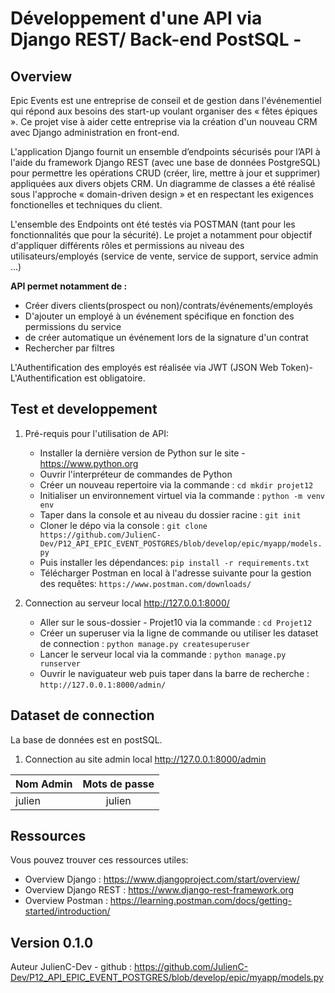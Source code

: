 


# Développement d'une API via Django REST/ Back-end PostSQL - 

## Overview

Epic Events est une entreprise de conseil et de gestion dans l'événementiel qui répond 
aux besoins des start-up voulant organiser des « fêtes épiques ». Ce projet vise à aider cette entreprise via la 
création d'un nouveau CRM avec Django administration en front-end. 


L'application Django fournit un ensemble d’endpoints sécurisés pour l’API à l'aide du framework Django REST (avec une base de 
données PostgreSQL) pour permettre les opérations CRUD (créer, lire, mettre à jour et supprimer) 
appliquées aux divers objets CRM. Un diagramme de classes a été réalisé sous l'approche « domain-driven design » et en 
respectant les exigences fonctionelles et techniques du client.

L'ensemble des Endpoints ont été testés via POSTMAN (tant pour les fonctionnalités que pour la sécurité). Le projet a notamment pour objectif d'appliquer 
différents rôles et permissions au niveau des utilisateurs/employés (service de vente, service de support, service admin ...)

**API permet notamment de :**
* Créer divers clients(prospect ou non)/contrats/événements/employés
* D'ajouter un employé à un événement spécifique en fonction des permissions du service
* de créer automatique un événement lors de la signature d'un contrat 
* Rechercher par filtres

L'Authentification des employés est réalisée via JWT (JSON Web Token)- L'Authentification est obligatoire.



## Test et developpement

1. Pré-requis pour l'utilisation de API:

    * Installer la dernière version de Python sur le site - https://www.python.org
    * Ouvrir l'interpréteur de commandes de Python
    * Créer un nouveau repertoire via la commande : ```cd mkdir projet12```
    * Initialiser un environnement virtuel via la commande : ```python -m venv env```
    * Taper dans la console et au niveau du dossier racine : ```git init```
    * Cloner le dépo via la console : ```git clone https://github.com/JulienC-Dev/P12_API_EPIC_EVENT_POSTGRES/blob/develop/epic/myapp/models.py```
    * Puis installer les dépendances: ```pip install -r requirements.txt```
    * Télécharger Postman en local à l'adresse suivante pour la gestion des requêtes: ```https://www.postman.com/downloads/```

2. Connection au serveur local http://127.0.0.1:8000/
   * Aller sur le sous-dossier - Projet10 via la commande  : ```cd Projet12```
   * Créer un superuser via la ligne de commande ou utiliser les dataset de connection : ```python manage.py createsuperuser```
   * Lancer le serveur local via la commande : ```python manage.py runserver```
   * Ouvrir le naviguateur web puis taper dans la barre de recherche : ```http://127.0.0.1:8000/admin/```

## Dataset de connection

La base de données est en postSQL.

1. Connection au site admin local http://127.0.0.1:8000/admin

| Nom Admin          | Mots de passe |
| -------------      |:-------------:|
| julien             | julien        |


## Ressources

Vous pouvez trouver ces ressources utiles:

* Overview Django : https://www.djangoproject.com/start/overview/
* Overview Django REST : https://www.django-rest-framework.org
* Overview Postman : https://learning.postman.com/docs/getting-started/introduction/

## Version 0.1.0

Auteur JulienC-Dev - github : https://github.com/JulienC-Dev/P12_API_EPIC_EVENT_POSTGRES/blob/develop/epic/myapp/models.py

